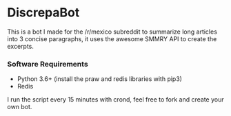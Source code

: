 # DiscrepaBot

This is a bot I made for the /r/mexico subreddit to summarize long articles into 3 concise paragraphs, it uses the awesome SMMRY API to create the excerpts.

### Software Requirements

- Python 3.6+ (install the praw and redis libraries with pip3)
- Redis

I run the script every 15 minutes with crond, feel free to fork and create your own bot.